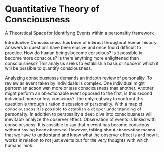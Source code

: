 # Quantitative Theory of Consciousness
A Theoretical Space for Identifying Events within a personaltiy framework 

Introduction
Consciousness has been of interest throughout human history. Answers to questions have been elusive and once found difficult to practice. How do human beings become conscious? Is it possible to become more conscious? Is there anything more enlightened than consciousness? This analysis seeks to establish a basis or space in which it will be possible to quantify consciousness.

Analyzing consciousnesss demands an indepth review of personality. To review an event taken by individuals is complex. One individual might perform an action with more or less consciousness than another. Another might perform an objectionable event opposed to the first, is this second individual more or less conscious? The only real way to confront this question is through a ration discussion of personality. With a map of consciousness it is possible to establish a deeper understanding of personality. In addition to personality a deep dive into consciousness will inevitably analyze the observer effect. Observation of events is linked with consciousness. It is possible to say that n event has become conscious without having been observed. However, talking about observation means that we have to understand and know what the observer effect is and how it works in relation to not just events but for the very thoughts with which humans think. 
